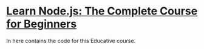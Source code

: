 # [Learn Node.js: The Complete Course for Beginners](https://www.educative.io/courses/learn-nodejs-complete-course-for-beginners)

In here contains the code for this Educative course.
